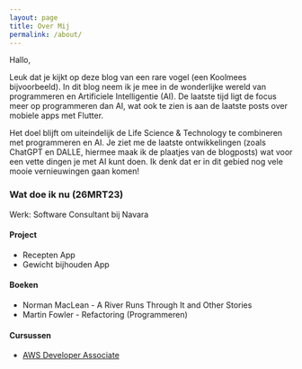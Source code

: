 ```yaml
---
layout: page
title: Over Mij
permalink: /about/
---
```


Hallo,

Leuk dat je kijkt op deze blog van een rare vogel (een Koolmees bijvoorbeeld). In dit blog neem ik je mee in de wonderlijke wereld van programmeren en Artificiele Intelligentie (AI). De laatste tijd ligt de focus meer op programmeren dan AI, wat ook te zien is aan de laatste posts over mobiele apps met Flutter.

Het doel blijft om uiteindelijk de Life Science & Technology te combineren met programmeren en AI. Je ziet me de laatste ontwikkelingen (zoals ChatGPT en DALLE, hiermee maak ik de plaatjes van de blogposts) wat voor een vette dingen je met AI kunt doen. Ik denk dat er in dit gebied nog vele mooie vernieuwingen gaan komen!

### Wat doe ik nu (26MRT23)

Werk: Software Consultant bij Navara

#### Project

- Recepten App
- Gewicht bijhouden App

#### Boeken

- Norman MacLean - A River Runs Through It and Other Stories
- Martin Fowler - Refactoring (Programmeren)

#### Cursussen

- [AWS Developer Associate](https://www.udemy.com/course/aws-certified-developer-associate-dva-c01/)
